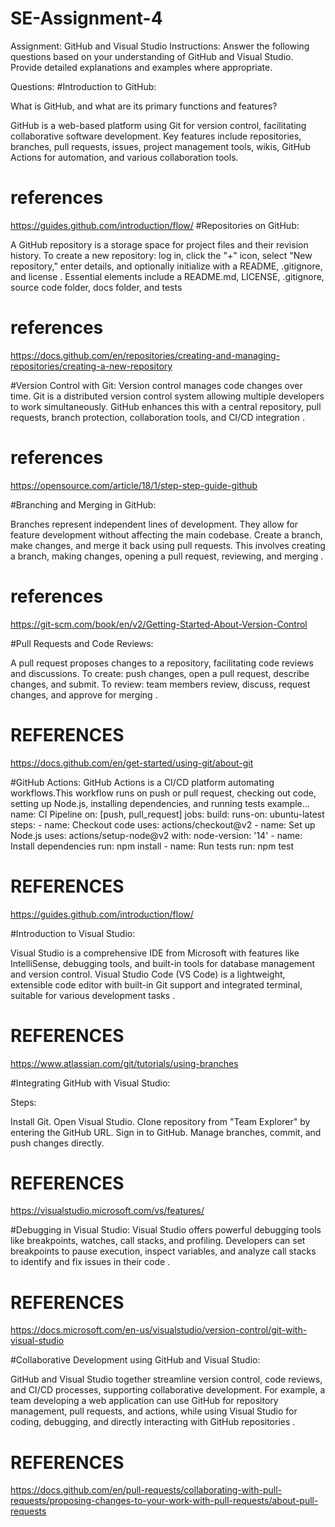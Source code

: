 
# SE-Assignment-4
Assignment: GitHub and Visual Studio
Instructions:
Answer the following questions based on your understanding of GitHub and Visual Studio. Provide detailed explanations and examples where appropriate.


Questions:
#Introduction to GitHub:

What is GitHub, and what are its primary functions and features?

GitHub is a web-based platform using Git for version control, facilitating collaborative software development. Key features include repositories, branches, pull requests, issues, project management tools, wikis, GitHub Actions for automation, and various collaboration tools.

# references
https://guides.github.com/introduction/flow/
#Repositories on GitHub:

A GitHub repository is a storage space for project files and their revision history. To create a new repository: log in, click the "+" icon, select "New repository," enter details, and optionally initialize with a README, .gitignore, and license . Essential elements include a README.md, LICENSE, .gitignore, source code folder, docs folder, and tests 
# references
https://docs.github.com/en/repositories/creating-and-managing-repositories/creating-a-new-repository

#Version Control with Git:
Version control manages code changes over time. Git is a distributed version control system allowing multiple developers to work simultaneously. GitHub enhances this with a central repository, pull requests, branch protection, collaboration tools, and CI/CD integration .

# references
https://opensource.com/article/18/1/step-step-guide-github

#Branching and Merging in GitHub:

Branches represent independent lines of development. They allow for feature development without affecting the main codebase. Create a branch, make changes, and merge it back using pull requests. This involves creating a branch, making changes, opening a pull request, reviewing, and merging .

# references
https://git-scm.com/book/en/v2/Getting-Started-About-Version-Control

#Pull Requests and Code Reviews:

A pull request proposes changes to a repository, facilitating code reviews and discussions. To create: push changes, open a pull request, describe changes, and submit. To review: team members review, discuss, request changes, and approve for merging .
# REFERENCES
https://docs.github.com/en/get-started/using-git/about-git

#GitHub Actions:
GitHub Actions is a CI/CD platform automating workflows.This workflow runs on push or pull request, checking out code, setting up Node.js, installing dependencies, and running tests 
example...
name: CI Pipeline
on: [push, pull_request]
jobs:
  build:
    runs-on: ubuntu-latest
    steps:
    - name: Checkout code
      uses: actions/checkout@v2
    - name: Set up Node.js
      uses: actions/setup-node@v2
      with:
        node-version: '14'
    - name: Install dependencies
      run: npm install
    - name: Run tests
      run: npm test

# REFERENCES
https://guides.github.com/introduction/flow/

#Introduction to Visual Studio:

Visual Studio is a comprehensive IDE from Microsoft with features like IntelliSense, debugging tools, and built-in tools for database management and version control. Visual Studio Code (VS Code) is a lightweight, extensible code editor with built-in Git support and integrated terminal, suitable for various development tasks .

# REFERENCES
https://www.atlassian.com/git/tutorials/using-branches

#Integrating GitHub with Visual Studio:

Steps:

Install Git.
Open Visual Studio.
Clone repository from "Team Explorer" by entering the GitHub URL.
Sign in to GitHub.
Manage branches, commit, and push changes directly.

# REFERENCES
https://visualstudio.microsoft.com/vs/features/

#Debugging in Visual Studio:
Visual Studio offers powerful debugging tools like breakpoints, watches, call stacks, and profiling. Developers can set breakpoints to pause execution, inspect variables, and analyze call stacks to identify and fix issues in their code .

# REFERENCES
https://docs.microsoft.com/en-us/visualstudio/version-control/git-with-visual-studio

#Collaborative Development using GitHub and Visual Studio:

GitHub and Visual Studio together streamline version control, code reviews, and CI/CD processes, supporting collaborative development. For example, a team developing a web application can use GitHub for repository management, pull requests, and actions, while using Visual Studio for coding, debugging, and directly interacting with GitHub repositories .

# REFERENCES
https://docs.github.com/en/pull-requests/collaborating-with-pull-requests/proposing-changes-to-your-work-with-pull-requests/about-pull-requests

